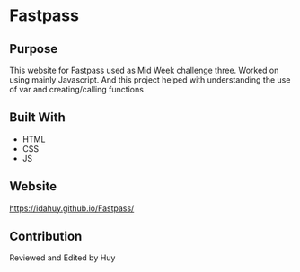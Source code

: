 # Fastpass

## Purpose
This website for Fastpass used as Mid Week challenge three. Worked on using mainly Javascript. And this project helped with understanding the use of var and creating/calling functions

## Built With
* HTML
* CSS
* JS

## Website
https://idahuy.github.io/Fastpass/

## Contribution
Reviewed and Edited by Huy
